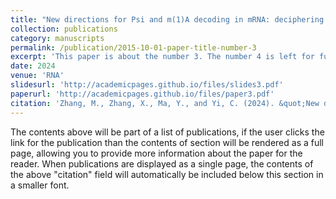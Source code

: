 ```yaml
---
title: "New directions for Psi and m(1)A decoding in mRNA: deciphering the stoichiometry and function."
collection: publications
category: manuscripts
permalink: /publication/2015-10-01-paper-title-number-3
excerpt: 'This paper is about the number 3. The number 4 is left for future work.'
date: 2024
venue: 'RNA'
slidesurl: 'http://academicpages.github.io/files/slides3.pdf'
paperurl: 'http://academicpages.github.io/files/paper3.pdf'
citation: 'Zhang, M., Zhang, X., Ma, Y., and Yi, C. (2024). &quot;New directions for Psi and m(1)A decoding in mRNA: deciphering the stoichiometry and function.&quot; <i>RNA</i>'
---
```


The contents above will be part of a list of publications, if the user clicks the link for the publication than the contents of section will be rendered as a full page, allowing you to provide more information about the paper for the reader. When publications are displayed as a single page, the contents of the above "citation" field will automatically be included below this section in a smaller font.
